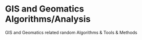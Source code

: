 # GIS and Geomatics Algorithms/Analysis

GIS and Geomatics related random Algorithms &amp; Tools &amp; Methods
